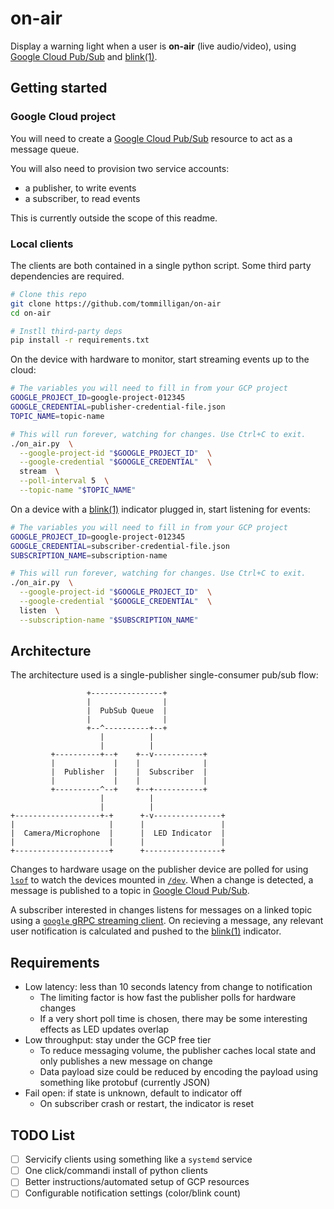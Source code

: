 # on-air

Display a warning light when a user is **on-air** (live audio/video), using [Google Cloud Pub/Sub](https://cloud.google.com/pubsub) and [blink(1)](https://blink1.thingm.com/).

## Getting started

### Google Cloud project

You will need to create a [Google Cloud Pub/Sub](https://cloud.google.com/pubsub) resource to act as a message queue.

You will also need to provision two service accounts:

- a publisher, to write events
- a subscriber, to read events

This is currently outside the scope of this readme.

### Local clients

The clients are both contained in a single python script. Some third party dependencies are required.

```bash
# Clone this repo
git clone https://github.com/tommilligan/on-air
cd on-air

# Instll third-party deps
pip install -r requirements.txt
```

On the device with hardware to monitor, start streaming events up to the cloud:

```bash
# The variables you will need to fill in from your GCP project
GOOGLE_PROJECT_ID=google-project-012345
GOOGLE_CREDENTIAL=publisher-credential-file.json
TOPIC_NAME=topic-name

# This will run forever, watching for changes. Use Ctrl+C to exit.
./on_air.py  \
  --google-project-id "$GOOGLE_PROJECT_ID"  \
  --google-credential "$GOOGLE_CREDENTIAL"  \
  stream  \
  --poll-interval 5  \
  --topic-name "$TOPIC_NAME"
```

On a device with a [blink(1)](https://blink1.thingm.com/) indicator plugged in, start listening for events:

```bash
# The variables you will need to fill in from your GCP project
GOOGLE_PROJECT_ID=google-project-012345
GOOGLE_CREDENTIAL=subscriber-credential-file.json
SUBSCRIPTION_NAME=subscription-name

# This will run forever, watching for changes. Use Ctrl+C to exit.
./on_air.py  \
  --google-project-id "$GOOGLE_PROJECT_ID"  \
  --google-credential "$GOOGLE_CREDENTIAL"  \
  listen  \
  --subscription-name "$SUBSCRIPTION_NAME"
```

## Architecture

The architecture used is a single-publisher single-consumer pub/sub flow:

```
                 +----------------+
                 |                |
                 |  PubSub Queue  |
                 |                |
                 +--^----------+--+
                    |          |
                    |          |
         +----------+--+    +--v-----------+
         |             |    |              |
         |  Publisher  |    |  Subscriber  |
         |             |    |              |
         +----------^--+    +--+-----------+
                    |          |
                    |          |
+-------------------+-+      +-v---------------+
|                     |      |                 |
|  Camera/Microphone  |      |  LED Indicator  |
|                     |      |                 |
+---------------------+      +-----------------+
```

Changes to hardware usage on the publisher device are polled for using [`lsof`](https://man7.org/linux/man-pages/man8/lsof.8.html) to watch the devices mounted in [`/dev`](https://tldp.org/LDP/Linux-Filesystem-Hierarchy/html/dev.html).
When a change is detected, a message is published to a topic in [Google Cloud Pub/Sub](https://cloud.google.com/pubsub).

A subscriber interested in changes listens for messages on a linked topic using a [`google` gRPC streaming client](https://github.com/googleapis/python-pubsub).
On recieving a message, any relevant user notification is calculated and pushed to the [blink(1)](https://blink1.thingm.com/) indicator.

## Requirements

- Low latency: less than 10 seconds latency from change to notification
  - The limiting factor is how fast the publisher polls for hardware changes
  - If a very short poll time is chosen, there may be some interesting effects as LED updates overlap
- Low throughput: stay under the GCP free tier
  - To reduce messaging volume, the publisher caches local state and only publishes a new message on change
  - Data payload size could be reduced by encoding the payload using something like protobuf (currently JSON)
- Fail open: if state is unknown, default to indicator off
  - On subscriber crash or restart, the indicator is reset

## TODO List

- [ ] Servicify clients using something like a `systemd` service
- [ ] One click/commandi install of python clients
- [ ] Better instructions/automated setup of GCP resources
- [ ] Configurable notification settings (color/blink count)
